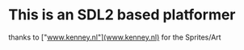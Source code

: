 # This is an SDL2 based platformer


thanks to ["www.kenney.nl"](www.kenney.nl) for the Sprites/Art
